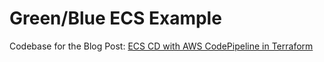 # Green/Blue ECS Example

Codebase for the Blog Post: [ECS CD with AWS CodePipeline in Terraform](https://snow-dev.com/posts/ecs-cd-with-codepipeline-in-terraform.html)
